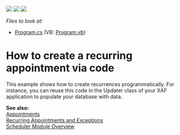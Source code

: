 <!-- default badges list -->
![](https://img.shields.io/endpoint?url=https://codecentral.devexpress.com/api/v1/VersionRange/128588784/13.1.4%2B)
[![](https://img.shields.io/badge/Open_in_DevExpress_Support_Center-FF7200?style=flat-square&logo=DevExpress&logoColor=white)](https://supportcenter.devexpress.com/ticket/details/E1283)
[![](https://img.shields.io/badge/📖_How_to_use_DevExpress_Examples-e9f6fc?style=flat-square)](https://docs.devexpress.com/GeneralInformation/403183)
<!-- default badges end -->
<!-- default file list -->
*Files to look at*:

* [Program.cs](./CS/Program.cs) (VB: [Program.vb](./VB/Program.vb))
<!-- default file list end -->
# How to create a recurring appointment via code


<p>This example shows how to create recurrences programmatically. For instance, you can reuse this code in the Updater class of your XAF application to populate your database with data.</p><p><strong>See also:</strong><br />
<a href="http://documentation.devexpress.com/#WindowsForms/CustomDocument1731">Appointments</a><br />
<a href="Recurring Appointments and Exceptions ">Recurring Appointments and Exceptions</a><br />
<a href="http://documentation.devexpress.com/#Xaf/CustomDocument2812">Scheduler Module Overview </a></p>

<br/>



